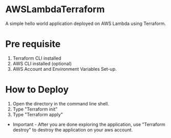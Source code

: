 # AWSLambdaTerraform
A simple hello world application deployed on AWS Lambda using Terraform.

# Pre requisite 
1. Terraform CLI installed
2. AWS CLI installed (optional)
3. AWS Account and Environment Variables Set-up.

# How to Deploy
1. Open the directory in the command line shell.
2. Type "Terraform init"
3. Type "Terraform apply"
* Important - After you are done exploring the application, use "Terraform destroy" to destroy the application on your aws account.
